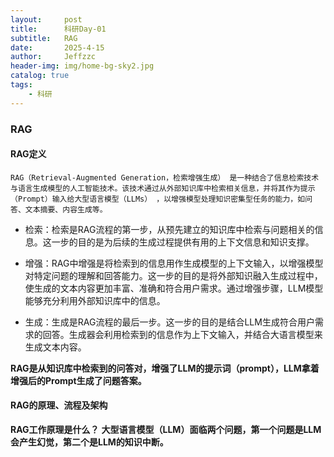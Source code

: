 ```yaml
---
layout:     post
title:      科研Day-01
subtitle:   RAG
date:       2025-4-15
author:     Jeffzzc
header-img: img/home-bg-sky2.jpg
catalog: true
tags:
    - 科研
---
```

### RAG

#### RAG定义

    RAG（Retrieval-Augmented Generation，检索增强生成） 是一种结合了信息检索技术与语言生成模型的人工智能技术。该技术通过从外部知识库中检索相关信息，并将其作为提示（Prompt）输入给大型语言模型（LLMs） ，以增强模型处理知识密集型任务的能力，如问答、文本摘要、内容生成等。

- 检索：检索是RAG流程的第一步，从预先建立的知识库中检索与问题相关的信息。这一步的目的是为后续的生成过程提供有用的上下文信息和知识支撑。

- 增强：RAG中增强是将检索到的信息用作生成模型的上下文输入，以增强模型对特定问题的理解和回答能力。这一步的目的是将外部知识融入生成过程中，使生成的文本内容更加丰富、准确和符合用户需求。通过增强步骤，LLM模型能够充分利用外部知识库中的信息。

- 生成：生成是RAG流程的最后一步。这一步的目的是结合LLM生成符合用户需求的回答。生成器会利用检索到的信息作为上下文输入，并结合大语言模型来生成文本内容。

******RAG是从知识库中检索到的问答对，增强了LLM的提示词（prompt），LLM拿着增强后的Prompt生成了问题答案。******

#### ******RAG的原理、流程及架构******

**RAG工作原理是什么？** **大型语言模型（LLM）面临两个问题，第一个问题是LLM会产生幻觉，第二个是LLM的知识中断。**
